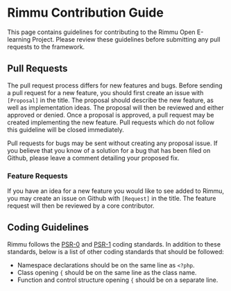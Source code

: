 # Rimmu Contribution Guide

This page contains guidelines for contributing to the Rimmu Open E-learning Project. Please review these guidelines before submitting any pull requests to the framework.


## Pull Requests

The pull request process differs for new features and bugs. Before sending a pull request for a new feature, you should first create an issue with `[Proposal]` in the title. The proposal should describe the new feature, as well as implementation ideas. The proposal will then be reviewed and either approved or denied. Once a proposal is approved, a pull request may be created implementing the new feature. Pull requests which do not follow this guideline will be closed immediately.

Pull requests for bugs may be sent without creating any proposal issue. If you believe that you know of a solution for a bug that has been filed on Github, please leave a comment detailing your proposed fix.

### Feature Requests

If you have an idea for a new feature you would like to see added to Rimmu, you may create an issue on Github with `[Request]` in the title. The feature request will then be reviewed by a core contributor.

## Coding Guidelines

Rimmu follows the [PSR-0](https://github.com/php-fig/fig-standards/blob/master/accepted/PSR-0.md) and [PSR-1](https://github.com/php-fig/fig-standards/blob/master/accepted/PSR-1-basic-coding-standard.md) coding standards. In addition to these standards, below is a list of other coding standards that should be followed:

- Namespace declarations should be on the same line as `<?php`.
- Class opening `{` should be on the same line as the class name.
- Function and control structure opening `{` should be on a separate line.
